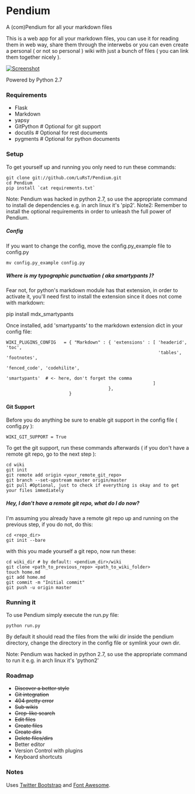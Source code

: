 # Pendium

A (com)Pendium for all your markdown files

This is a web app for all your markdown files, you can use it for reading them in web way, share them through the interwebs or you can even create a personal ( or not so personal ) wiki with just a bunch of files ( you can link them together nicely ).

[![Screenshot](http://i.imgur.com/gxCYN8Rl.png)](http://i.imgur.com/gxCYN8R.png)

Powered by Python 2.7

### Requirements

* Flask
* Markdown
* yapsy
* GitPython # Optional for git support
* docutils  # Optional for rest documents
* pygments  # Optional for python documents

### Setup

To get yourself up and running you only need to run these commands:

    git clone git://github.com/LuRsT/Pendium.git
    cd Pendium
    pip install `cat requirements.txt`

Note: Pendium was hacked in python 2.7, so use the appropriate command to install de dependencies e.g. in arch linux it's 'pip2'.
Note2: Remember to install the optional requirements in order to unleash the full power of Pendium.

##### Config

If you want to change the config, move the config.py\_example file to config.py

    mv config.py_example config.py

##### Where is my typographic punctuation ( aka smartypants )?

Fear not, for python's markdown module has that extension, in order to activate it, you'll need first to install the extension since it does not come with markdown:

pip install mdx\_smartypants

Once installed, add 'smartypants' to the markdown extension dict in your config file:

    WIKI_PLUGINS_CONFIG   = { "Markdown" : { 'extensions' : [ 'headerid', 'toc',
                                                              'tables', 'footnotes',
                                                              'fenced_code', 'codehilite',
                                                              'smartypants'  # <- here, don't forget the comma
                                                            ]
                                           },
                            }

#### Git Support

Before you do anything be sure to enable git support in the config file ( config.py ):

    WIKI_GIT_SUPPORT = True

To get the git support, run these commands afterwards ( if you don't have a remote git repo, go to the next step ):

    cd wiki
    git init
    git remote add origin <your_remote_git_repo>
    git branch --set-upstream master origin/master
    git pull #Optional, just to check if everything is okay and to get your files immediately

##### Hey, I don't have a remote git repo, what do I do now?

I'm assuming you already have a remote git repo up and running on the previous step, if you do not, do this:

    cd <repo_dir>
    git init --bare

with this you made yourself a git repo, now run these:

    cd wiki_dir # by default: <pendium_dir>/wiki
    git clone <path_to_previous_repo> <path_to_wiki_folder>
    touch home.md
    git add home.md
    git commit -m "Initial commit"
    git push -u origin master

### Running it

To use Pendium simply execute the run.py file:

    python run.py

By default it should read the files from the wiki dir inside the pendium directory, change the directory in the config file or symlink your own dir.

Note: Pendium was hacked in python 2.7, so use the appropriate command to run it e.g. in arch linux it's 'python2'

### Roadmap

* ~~Discover a better style~~
* ~~Git integration~~
* ~~404 pretty error~~
* ~~Sub wikis~~
* ~~Grep-like search~~
* ~~Edit files~~
* ~~Create files~~
* ~~Create dirs~~
* ~~Delete files/dirs~~
* Better editor
* Version Control with plugins
* Keyboard shortcuts

### Notes

Uses [Twitter Bootstrap](http://twitter.github.com/bootstrap/) and [Font Awesome](http://fortawesome.github.com/Font-Awesome/).
